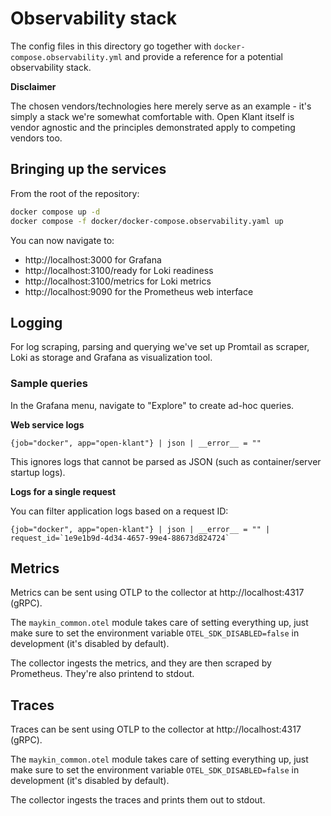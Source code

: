 # Observability stack

The config files in this directory go together with `docker-compose.observability.yml` and provide
a reference for a potential observability stack.

**Disclaimer**

The chosen vendors/technologies here merely serve as an example - it's simply a stack we're somewhat
comfortable with. Open Klant itself is vendor agnostic and the principles demonstrated apply to
competing vendors too.

## Bringing up the services

From the root of the repository:

```bash
docker compose up -d
docker compose -f docker/docker-compose.observability.yaml up
```

You can now navigate to:

- http://localhost:3000 for Grafana
- http://localhost:3100/ready for Loki readiness
- http://localhost:3100/metrics for Loki metrics
- http://localhost:9090 for the Prometheus web interface

## Logging

For log scraping, parsing and querying we've set up Promtail as scraper, Loki as storage and Grafana
as visualization tool.

### Sample queries

In the Grafana menu, navigate to "Explore" to create ad-hoc queries.

**Web service logs**

```logql
{job="docker", app="open-klant"} | json | __error__ = ""
```

This ignores logs that cannot be parsed as JSON (such as container/server startup logs).

**Logs for a single request**

You can filter application logs based on a request ID:

```logql
{job="docker", app="open-klant"} | json | __error__ = "" | request_id=`1e9e1b9d-4d34-4657-99e4-88673d824724`
```

## Metrics

Metrics can be sent using OTLP to the collector at http://localhost:4317 (gRPC).

The `maykin_common.otel` module takes care of setting everything up, just make sure to set the
environment variable `OTEL_SDK_DISABLED=false` in development (it's disabled by default).

The collector ingests the metrics, and they are then scraped by Prometheus. They're also printend to
stdout.

## Traces

Traces can be sent using OTLP to the collector at http://localhost:4317 (gRPC).

The `maykin_common.otel` module takes care of setting everything up, just make sure to set the
environment variable `OTEL_SDK_DISABLED=false` in development (it's disabled by default).

The collector ingests the traces and prints them out to stdout.
